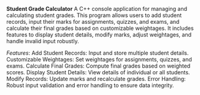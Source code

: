 **Student Grade Calculator**
A C++ console application for managing and calculating student grades. This program allows users to add student records, input their marks for assignments, quizzes, and exams, and calculate their final grades based on customizable weightages. It includes features to display student details, modify marks, adjust weightages, and handle invalid input robustly.

_Features_:
Add Student Records: Input and store multiple student details.
Customizable Weightages: Set weightages for assignments, quizzes, and exams.
Calculate Final Grades: Compute final grades based on weighted scores.
Display Student Details: View details of individual or all students.
Modify Records: Update marks and recalculate grades.
Error Handling: Robust input validation and error handling to ensure data integrity.  
